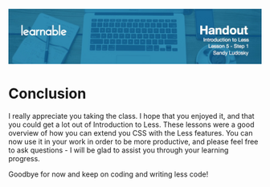 ![](headers/5-1.jpg)
# Conclusion

I really appreciate you taking the class. I hope that you enjoyed it, and that you could get a lot out of Introduction to Less. These lessons were a good overview of how you can extend you CSS with the Less features. You can now use it in your work in order to be more productive, and please feel free to ask questions - I will be glad to assist you through your learning progress.

Goodbye for now and keep on coding and writing less code!